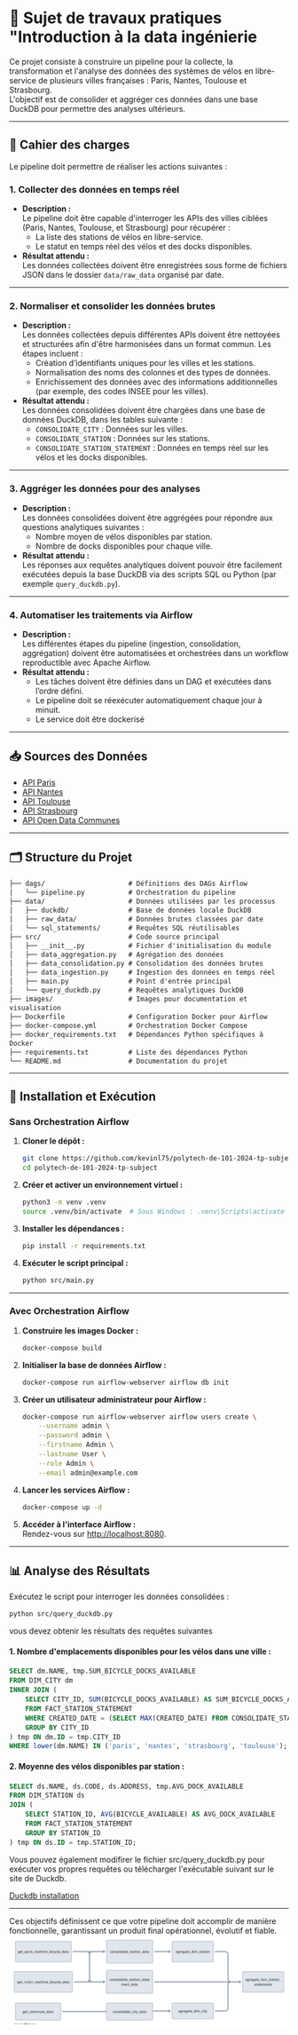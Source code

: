 # 🚴 Sujet de travaux pratiques "Introduction à la data ingénierie 
Ce projet consiste à construire un pipeline pour la collecte, la transformation et l'analyse des données des systèmes de vélos en libre-service de plusieurs villes françaises : Paris, Nantes, Toulouse et Strasbourg.  
L'objectif est de consolider et aggréger ces données dans une base DuckDB pour permettre des analyses ultérieurs.

---

## 🎯 **Cahier des charges**

Le pipeline doit permettre de réaliser les actions suivantes :  

### **1. Collecter des données en temps réel**  
- **Description :**  
  Le pipeline doit être capable d'interroger les APIs des villes ciblées (Paris, Nantes, Toulouse, et Strasbourg) pour récupérer :  
  - La liste des stations de vélos en libre-service.  
  - Le statut en temps réel des vélos et des docks disponibles.  
- **Résultat attendu :**  
  Les données collectées doivent être enregistrées sous forme de fichiers JSON dans le dossier `data/raw_data` organisé par date.

---

### **2. Normaliser et consolider les données brutes**  
- **Description :**  
  Les données collectées depuis différentes APIs doivent être nettoyées et structurées afin d'être harmonisées dans un format commun. Les étapes incluent :  
  - Création d’identifiants uniques pour les villes et les stations.  
  - Normalisation des noms des colonnes et des types de données.  
  - Enrichissement des données avec des informations additionnelles (par exemple, des codes INSEE pour les villes).  
- **Résultat attendu :**  
  Les données consolidées doivent être chargées dans une base de données DuckDB, dans les tables suivante :  
  - `CONSOLIDATE_CITY` : Données sur les villes.  
  - `CONSOLIDATE_STATION` : Données sur les stations.  
  - `CONSOLIDATE_STATION_STATEMENT` : Données en temps réel sur les vélos et les docks disponibles.

---

### **3. Aggréger les données pour des analyses**  
- **Description :**  
  Les données consolidées doivent être aggrégées pour répondre aux questions analytiques suivantes :  
  - Nombre moyen de vélos disponibles par station.
  - Nombre de docks disponibles pour chaque ville.  
- **Résultat attendu :**  
  Les réponses aux requêtes analytiques doivent pouvoir être facilement exécutées depuis la base DuckDB via des scripts SQL ou Python (par exemple `query_duckdb.py`).

---

### **4. Automatiser les traitements via Airflow**  
- **Description :**  
  Les différentes étapes du pipeline (ingestion, consolidation, aggrégation) doivent être automatisées et orchestrées dans un workflow reproductible avec Apache Airflow.  
- **Résultat attendu :**  
  - Les tâches doivent être définies dans un DAG et exécutées dans l’ordre défini.  
  - Le pipeline doit se réexécuter automatiquement chaque jour à minuit.
  - Le service doit être dockerisé
 
---
## 📥 **Sources des Données**

- [API Paris](https://opendata.paris.fr/explore/dataset/velib-disponibilite-en-temps-reel/api/)  
- [API Nantes](https://data.nantesmetropole.fr/explore/dataset/244400404_stations-velos-libre-service-nantes-metropole-disponibilites/api/)  
- [API Toulouse](https://data.toulouse-metropole.fr/explore/dataset/api-velo-toulouse-temps-reel/api/)  
- [API Strasbourg](https://data.strasbourg.eu/explore/dataset/stations-velhop/api/)  
- [API Open Data Communes](https://geo.api.gouv.fr/communes)  

---

## 🗂️ **Structure du Projet**

```plaintext
├── dags/                     # Définitions des DAGs Airflow
│   └── pipeline.py           # Orchestration du pipeline
├── data/                     # Données utilisées par les processus
│   ├── duckdb/               # Base de données locale DuckDB
│   ├── raw_data/             # Données brutes classées par date
│   └── sql_statements/       # Requêtes SQL réutilisables
├── src/                      # Code source principal
│   ├── __init__.py           # Fichier d'initialisation du module
│   ├── data_aggregation.py   # Agrégation des données
│   ├── data_consolidation.py # Consolidation des données brutes
│   ├── data_ingestion.py     # Ingestion des données en temps réel
│   ├── main.py               # Point d'entrée principal
│   └── query_duckdb.py       # Requêtes analytiques DuckDB
├── images/                   # Images pour documentation et visualisation
├── Dockerfile                # Configuration Docker pour Airflow
├── docker-compose.yml        # Orchestration Docker Compose
├── docker_requirements.txt   # Dépendances Python spécifiques à Docker
├── requirements.txt          # Liste des dépendances Python
└── README.md                 # Documentation du projet
```

---

## 🚀 **Installation et Exécution**

### **Sans Orchestration Airflow**

1. **Cloner le dépôt :**  
   ```bash
   git clone https://github.com/kevinl75/polytech-de-101-2024-tp-subject.git
   cd polytech-de-101-2024-tp-subject
   ```

2. **Créer et activer un environnement virtuel :**  
   ```bash
   python3 -m venv .venv
   source .venv/bin/activate  # Sous Windows : .venv\Scripts\activate
   ```

3. **Installer les dépendances :**  
   ```bash
   pip install -r requirements.txt
   ```

4. **Exécuter le script principal :**  
   ```bash
   python src/main.py
   ```

---

### **Avec Orchestration Airflow**

1. **Construire les images Docker :**  
   ```bash
   docker-compose build
   ```

2. **Initialiser la base de données Airflow :**  
   ```bash
   docker-compose run airflow-webserver airflow db init
   ```

3. **Créer un utilisateur administrateur pour Airflow :**  
   ```bash
   docker-compose run airflow-webserver airflow users create \
       --username admin \
       --password admin \
       --firstname Admin \
       --lastname User \
       --role Admin \
       --email admin@example.com
   ```

4. **Lancer les services Airflow :**  
   ```bash
   docker-compose up -d
   ```

5. **Accéder à l'interface Airflow :**  
   Rendez-vous sur [http://localhost:8080](http://localhost:8080).

---

## 📊 **Analyse des Résultats**

Exécutez le script pour interroger les données consolidées :  
```bash
python src/query_duckdb.py
```

vous devez obtenir les résultats des requêtes suivantes

#### 1. Nombre d'emplacements disponibles pour les vélos dans une ville :
```sql
SELECT dm.NAME, tmp.SUM_BICYCLE_DOCKS_AVAILABLE
FROM DIM_CITY dm
INNER JOIN (
    SELECT CITY_ID, SUM(BICYCLE_DOCKS_AVAILABLE) AS SUM_BICYCLE_DOCKS_AVAILABLE
    FROM FACT_STATION_STATEMENT
    WHERE CREATED_DATE = (SELECT MAX(CREATED_DATE) FROM CONSOLIDATE_STATION)
    GROUP BY CITY_ID
) tmp ON dm.ID = tmp.CITY_ID
WHERE lower(dm.NAME) IN ('paris', 'nantes', 'strasbourg', 'toulouse');
```

#### 2. Moyenne des vélos disponibles par station :
```sql
SELECT ds.NAME, ds.CODE, ds.ADDRESS, tmp.AVG_DOCK_AVAILABLE
FROM DIM_STATION ds
JOIN (
    SELECT STATION_ID, AVG(BICYCLE_AVAILABLE) AS AVG_DOCK_AVAILABLE
    FROM FACT_STATION_STATEMENT
    GROUP BY STATION_ID
) tmp ON ds.ID = tmp.STATION_ID;
```

Vous pouvez également modifirer le fichier src/query_duckdb.py pour exécuter vos propres requêtes ou télécharger l'exécutable suivant sur le site de Duckdb.

[Duckdb installation](https://duckdb.org/docs/installation/)

---

Ces objectifs définissent ce que votre pipeline doit accomplir de manière fonctionnelle, garantissant un produit final opérationnel, évolutif et fiable.
![Diagramme Processus Final](images/image_2.png)
